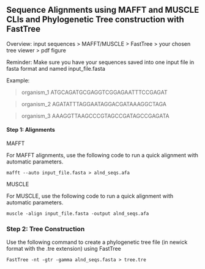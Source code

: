 ## Sequence Alignments using MAFFT and MUSCLE CLIs and Phylogenetic Tree construction with FastTree

Overview: 
input sequences > MAFFT/MUSCLE > FastTree > your chosen tree viewer > pdf figure

Reminder: Make sure you have your sequences saved into one input file in fasta format and named input_file.fasta

Example:
>organism_1
ATGCAGATGCGAGGTCGGAGAATTTCCGAGAT

>organism_2
AGATATTTAGGAATAGGACGATAAAGGCTAGA

>organism_3
AAAGGTTAAGCCCGTAGCCGATAGCCGAGATA

 
#### Step 1: Alignments

MAFFT

For MAFFT alignments, use the following code to run a quick alignment with automatic parameters.
		
  	mafft --auto input_file.fasta > alnd_seqs.afa

MUSCLE

For MUSCLE, use the following code to run a quick alignment with automatic parameters.

	muscle -align input_file.fasta -output alnd_seqs.afa

### Step 2: Tree Construction

Use the following command to create a phylogenetic tree file (in newick format with the .tre extension) using FastTree

	FastTree -nt -gtr -gamma alnd_seqs.fasta > tree.tre
